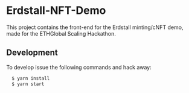 # Erdstall-NFT-Demo

This project contains the front-end for the Erdstall minting/cNFT demo, made for the ETHGlobal Scaling Hackathon.

## Development

To develop issue the following commands and hack away:

```bash
  $ yarn install
  $ yarn start
```
